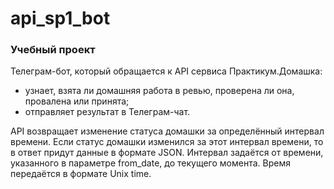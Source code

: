 # api_sp1_bot
### Учебный проект
Телеграм-бот, который обращается к API сервиса Практикум.Домашка:
- узнает, взята ли домашняя работа в ревью, проверена ли она, провалена или принята;
- отправляет результат в Телеграм-чат.

API возвращает изменение статуса домашки за определённый интервал времени.
Если статус домашки изменился за этот интервал времени, то в ответ придут данные в формате JSON.
Интервал задаётся от времени, указанного в параметре from_date, до текущего момента. Время передаётся в формате Unix time.
